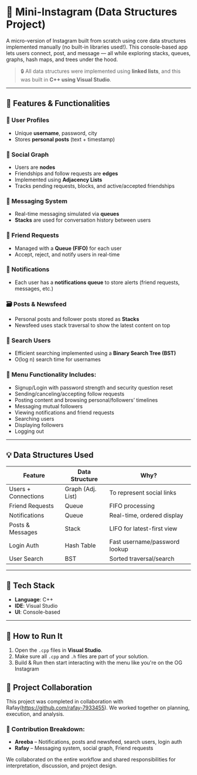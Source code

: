 # 📸 Mini-Instagram (Data Structures Project)  
  
A micro-version of Instagram built from scratch using core data structures implemented manually (no built-in libraries used!). This console-based app lets users connect, post, and message — all while exploring stacks, queues, graphs, hash maps, and trees under the hood.   
  
> 🔒 All data structures were implemented using **linked lists**, and this was built in **C++ using Visual Studio**.  
  
---  
  
## 🌟 Features & Functionalities  
  
### 👤 User Profiles  
- Unique **username**, password, city  
- Stores **personal posts** (text + timestamp)  

### 👥 Social Graph  
- Users are **nodes**  
- Friendships and follow requests are **edges**  
- Implemented using **Adjacency Lists**  
- Tracks pending requests, blocks, and active/accepted friendships  
  
### 💬 Messaging System  
- Real-time messaging simulated via **queues**  
- **Stacks** are used for conversation history between users  
  
### 📮 Friend Requests  
- Managed with a **Queue (FIFO)** for each user  
- Accept, reject, and notify users in real-time  
  
### 📢 Notifications  
- Each user has a **notifications queue** to store alerts (friend requests, messages, etc.)  
  
### 🗃️ Posts & Newsfeed  
- Personal posts and follower posts stored as **Stacks**  
- Newsfeed uses stack traversal to show the latest content on top  
  
### 🔎 Search Users  
- Efficient searching implemented using a **Binary Search Tree (BST)**  
- O(log n) search time for usernames  
  
### 🧭 Menu Functionality Includes:  
- Signup/Login with password strength and security question reset  
- Sending/canceling/accepting follow requests  
- Posting content and browsing personal/followers’ timelines  
- Messaging mutual followers  
- Viewing notifications and friend requests  
- Searching users  
- Displaying followers  
- Logging out  
  
---  
  
## 💡 Data Structures Used  

| Feature              | Data Structure     | Why?                           |
|----------------------|--------------------|--------------------------------|
| Users + Connections  | Graph (Adj. List)  | To represent social links      |
| Friend Requests      | Queue              | FIFO processing                |
| Notifications        | Queue              | Real-time, ordered display     |
| Posts & Messages     | Stack              | LIFO for latest-first view     |
| Login Auth           | Hash Table         | Fast username/password lookup  |
| User Search          | BST                | Sorted traversal/search        |
  
---  
  
## 🔧 Tech Stack  
  
- **Language**: C++  
- **IDE**: Visual Studio  
- **UI**: Console-based  
  
  
---  

## 🚀 How to Run It  
  
1. Open the `.cpp` files in **Visual Studio**.  
2. Make sure all `.cpp` and `.h` files are part of your solution.  
3. Build & Run then start interacting with the menu like you're on the OG Instagram
  
## 🤝 Project Collaboration  
  
This project was completed in collaboration with Rafay(https://github.com/rafay-7933455). We worked together on planning, execution, and analysis.   
  
### 🧠 Contribution Breakdown:  
- **Areeba** – Notifications, posts and newsfeed, search users, login auth
- **Rafay** – Messaging system, social graph, Friend requests

We collaborated on the entire workflow and shared responsibilities for interpretation, discussion, and project design.  
